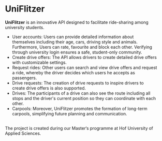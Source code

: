 # UniFlitzer

**UniFlitzer** is an innovative API designed to facilitate ride-sharing among university students. 
- User accounts: Users can provide detailed information about themselves including their age, cars, driving style and animals. Furthermore, Users can rate, favourite and block each other. Verifying through university login ensures a safe, student-only community.
- Create drive offers: The API allows drivers to create detailed drive offers with customizable settings. 
- Request rides: Other users can search and view drive offers and request a ride, whereby the driver decides which users he accepts as passengers. 
- Drive requests: The creation of drive requests to inspire drivers to create drive offers is also supported. 
- Drives: The participants of a drive can also see the route including all stops and the driver's current position so they can coordinate with each other.
- Carpools: Moreover, UniFlitzer promotes the formation of long-term carpools, simplifying future planning and communication.
<br>
The project is created during our Master‘s programme at Hof University of Applied Sciences.